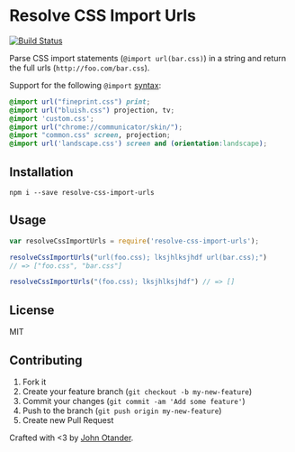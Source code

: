 # Resolve CSS Import Urls

[![Build Status](https://travis-ci.org/johnotander/resolve-css-import-urls.svg?branch=master)](https://travis-ci.org/johnotander/resolve-css-import-urls)

Parse CSS import statements (`@import url(bar.css)`) in a string and return the full urls (`http://foo.com/bar.css`).

Support for the following `@import` [syntax](https://developer.mozilla.org/en-US/docs/Web/CSS/@import):

```css
@import url("fineprint.css") print;
@import url("bluish.css") projection, tv;
@import 'custom.css';
@import url("chrome://communicator/skin/");
@import "common.css" screen, projection;
@import url('landscape.css') screen and (orientation:landscape);
```

## Installation

```
npm i --save resolve-css-import-urls
```

## Usage

```javascript
var resolveCssImportUrls = require('resolve-css-import-urls');

resolveCssImportUrls("url(foo.css); lksjhlksjhdf url(bar.css);")
// => ["foo.css", "bar.css"]

resolveCssImportUrls("(foo.css); lksjhlksjhdf") // => []
```

## License

MIT

## Contributing

1. Fork it
2. Create your feature branch (`git checkout -b my-new-feature`)
3. Commit your changes (`git commit -am 'Add some feature'`)
4. Push to the branch (`git push origin my-new-feature`)
5. Create new Pull Request

Crafted with <3 by [John Otander](http://johnotander.com).
